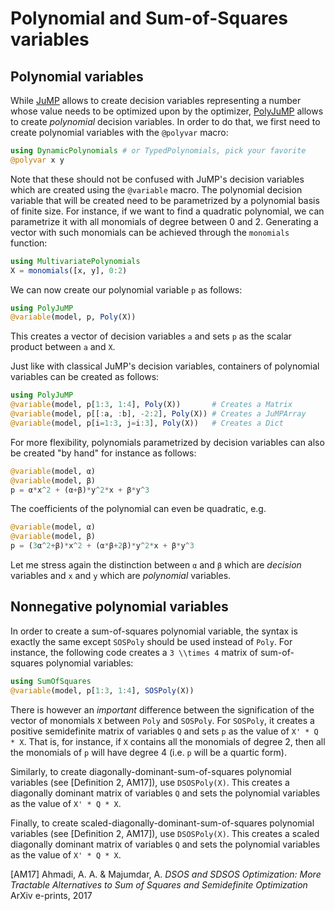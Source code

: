 # Polynomial and Sum-of-Squares variables

## Polynomial variables

While [JuMP](https://github.com/JuliaOpt/JuMP.jl) allows to create decision
variables representing a number whose value needs to be optimized upon by the
optimizer, [PolyJuMP](https://github.com/JuliaOpt/PolyJuMP.jl) allows to create
*polynomial* decision variables. In order to do that, we first need to create
polynomial variables with the `@polyvar` macro:
```julia
using DynamicPolynomials # or TypedPolynomials, pick your favorite
@polyvar x y
```
Note that these should not be confused with JuMP's decision variables which are
created using the `@variable` macro. The polynomial decision variable that will
be created need to be parametrized by a polynomial basis of finite size.
For instance, if we want to find a quadratic polynomial, we can parametrize it
with all monomials of degree between 0 and 2. Generating a vector with such
monomials can be achieved through the `monomials` function:
```julia
using MultivariatePolynomials
X = monomials([x, y], 0:2)
```
We can now create our polynomial variable `p` as follows:
```julia
using PolyJuMP
@variable(model, p, Poly(X))
```
This creates a vector of decision variables `a` and sets `p` as the scalar
product between `a` and `X`.

Just like with classical JuMP's decision variables, containers of polynomial
variables can be created as follows:
```julia
using PolyJuMP
@variable(model, p[1:3, 1:4], Poly(X))       # Creates a Matrix
@variable(model, p[[:a, :b], -2:2], Poly(X)) # Creates a JuMPArray
@variable(model, p[i=1:3, j=i:3], Poly(X))   # Creates a Dict
```

For more flexibility, polynomials parametrized by decision variables can also
be created "by hand" for instance as follows:
```julia
@variable(model, α)
@variable(model, β)
p = α*x^2 + (α+β)*y^2*x + β*y^3
```
The coefficients of the polynomial can even be quadratic, e.g.
```julia
@variable(model, α)
@variable(model, β)
p = (3α^2+β)*x^2 + (α*β+2β)*y^2*x + β*y^3
```
Let me stress again the distinction between `α` and `β` which are *decision*
variables and `x` and `y` which are *polynomial* variables.

## Nonnegative polynomial variables

In order to create a sum-of-squares polynomial variable, the syntax is exactly
the same except `SOSPoly` should be used instead of `Poly`.
For instance, the following code creates a ``3 \\times 4`` matrix of
sum-of-squares polynomial variables:
```julia
using SumOfSquares
@variable(model, p[1:3, 1:4], SOSPoly(X))
```
There is however an *important* difference between the signification of the
vector of monomials `X` between `Poly` and `SOSPoly`. For `SOSPoly`, it
creates a positive semidefinite matrix of variables `Q` and sets `p` as the
value of `X' * Q * X`. That is, for instance, if `X` contains all the monomials
of degree 2, then all the monomials of `p` will have degree 4 (i.e. `p` will be
a quartic form).

Similarly, to create diagonally-dominant-sum-of-squares polynomial variables
(see [Definition 2, AM17]), use `DSOSPoly(X)`. This creates a diagonally
dominant matrix of variables `Q` and sets the polynomial variables as the value
of `X' * Q * X`.

Finally, to create scaled-diagonally-dominant-sum-of-squares polynomial
variables (see [Definition 2, AM17]), use `DSOSPoly(X)`. This creates a
scaled diagonally dominant matrix of variables `Q` and sets the polynomial
variables as the value of `X' * Q * X`.

[AM17] Ahmadi, A. A. & Majumdar, A.
*DSOS and SDSOS Optimization: More Tractable Alternatives to Sum of Squares and Semidefinite Optimization*
ArXiv e-prints, 2017
